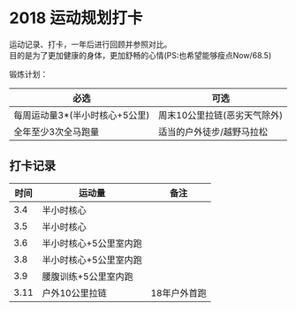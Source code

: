 # 2018 运动规划打卡

运动记录、打卡，一年后进行回顾并参照对比。    
目的是为了更加健康的身体，更加舒畅的心情(PS:也希望能够瘦点Now/68.5)

锻炼计划：  

必选 | 可选
---|---
每周运动量3*(半小时核心+5公里) | 周末10公里拉链(恶劣天气除外) 
全年至少3次全马跑量 | 适当的户外徒步/越野马拉松


## 打卡记录

时间 | 运动量 | 备注
--- | --- | ---
3.4 |半小时核心 |  
3.5 |半小时核心 |  
3.6 |半小时核心+5公里室内跑 |  
3.8 |半小时核心+5公里室内跑 |  
3.9 |腰腹训练+5公里室内跑 |  
3.11 |户外10公里拉链 | 18年户外首跑  
